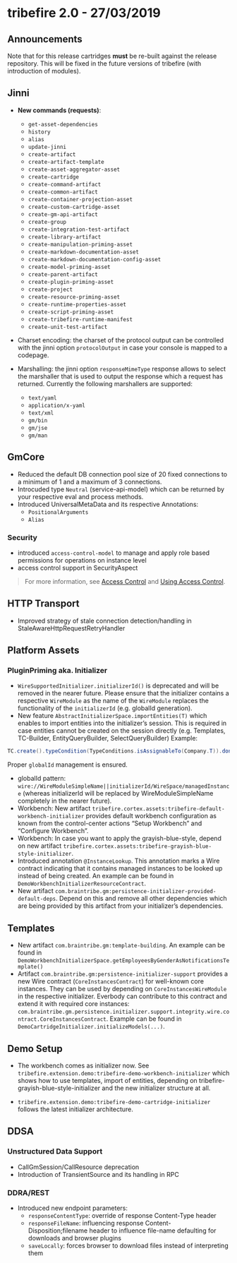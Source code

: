 # tribefire 2.0 - 27/03/2019

## Announcements

Note that for this release cartridges **must** be re-built against the release repository.
This will be fixed in the future versions of tribefire (with introduction of modules).

## Jinni

* __New commands (requests)__:
  * `get-asset-dependencies`
  * `history`
  * `alias`
  * `update-jinni`
  * `create-artifact`
  * `create-artifact-template`
  * `create-asset-aggregator-asset`
  * `create-cartridge`
  * `create-command-artifact`
  * `create-common-artifact`
  * `create-container-projection-asset`
  * `create-custom-cartridge-asset`
  * `create-gm-api-artifact`
  * `create-group`
  * `create-integration-test-artifact`
  * `create-library-artifact`
  * `create-manipulation-priming-asset`
  * `create-markdown-documentation-asset`
  * `create-markdown-documentation-config-asset`
  * `create-model-priming-asset`
  * `create-parent-artifact`
  * `create-plugin-priming-asset`
  * `create-project`
  * `create-resource-priming-asset`
  * `create-runtime-properties-asset`
  * `create-script-priming-asset`
  * `create-tribefire-runtime-manifest`
  * `create-unit-test-artifact`

* Charset encoding: the charset of the protocol output can be controlled with the jinni option `protocolOutput` in case your console is mapped to a codepage.
* Marshalling: the jinni option `responseMimeType` response allows to select the marshaller that is used to output the response which a request has returned. Currently the following marshallers are supported:
  * `text/yaml`
  * `application/x-yaml`
  * `text/xml`
  * `gm/bin`
  * `gm/jse`
  * `gm/man`

## GmCore

* Reduced the default DB connection pool size of 20 fixed connections to a minimum of 1 and a maximum of 3 connections.
* Introcuded type `Neutral` (service-api-model) which can be returned by your respective eval and process methods.
* Introduced UniversalMetaData and its respective Annotations:
  * `PositionalArguments`
  * `Alias`

### Security

* introduced `access-control-model` to manage and apply role based permissions for operations on instance level
* access control support in SecurityAspect

> For more information, see [Access Control](asset://tribefire.cortex.documentation:concepts-doc/features/access_control.md) and [Using Access Control](asset://tribefire.cortex.documentation:tutorials-doc/control-center/using_access_control.md).

## HTTP Transport

* Improved strategy of stale connection detection/handling in StaleAwareHttpRequestRetryHandler

## Platform Assets

### PluginPriming aka. Initializer

* `WireSupportedInitializer.initializerId()` is deprecated and will be removed in the nearer future. Please ensure that the initializer contains a respective `WireModule` as the name of the `WireModule` replaces the functionality of the `initializerId` (e.g. globalId generation).
* New feature `AbstractInitializerSpace.importEntities(T)` which enables to import entities into the initializer’s session. This is required in case entities cannot be created on the session directly (e.g. Templates, TC-Builder, EntityQueryBuilder, SelectQueryBuilder)
Example:

```java
TC.create().typeCondition(TypeConditions.isAssignableTo(Company.T)).done()
```

Proper `globalId` management is ensured.

* globalId pattern: `wire://WireModuleSimpleName||initializerId/WireSpace/managedInstance` (whereas initializerId will be replaced by WireModuleSimpleName completely in the nearer future).
* Workbench: New artifact `tribefire.cortex.assets:tribefire-default-workbench-initializer` provides default workbench configuration as known from the control-center actions “Setup Workbench” and “Configure Workbench”.
* Workbench: In case you want to apply the grayish-blue-style, depend on new artifact `tribefire.cortex.assets:tribefire-grayish-blue-style-initializer`.
* Introduced annotation `@InstanceLookup`. This annotation marks a Wire contract indicating that it contains managed instances to be looked up instead of being created. An example can be found in `DemoWorkbenchInitializerResourceContract`.
* New artifact `com.braintribe.gm:persistence-initializer-provided-default-deps`. Depend on this and remove all other dependencies which are being provided by this artifact from your initializer’s dependencies.

## Templates

* New artifact `com.braintribe.gm:template-building`. An example can be found in `DemoWorkbenchInitializerSpace.getEmployeesByGenderAsNotificationsTemplate()`
* Artifact `com.braintribe.gm:persistence-initializer-support` provides a new Wire contract (`CoreInstancesContract`) for well-known core instances. They can be used by depending on `CoreInstancesWireModule` in the respective initializer.
Everbody can contribute to this contract and extend it with required core instances: `com.braintribe.gm.persistence.initializer.support.integrity.wire.contract.CoreInstancesContract`. Example can be found in `DemoCartridgeInitializer.initializeModels(...)`.

## Demo Setup

* The workbench comes as initializer now. See `tribefire.extension.demo:tribefire-demo-workbench-initializer` which shows how to use templates, import of entities, depending on tribefire-grayish-blue-style-initializer and the new initializer structure at all.

* `tribefire.extension.demo:tribefire-demo-cartridge-initializer` follows the latest initializer architecture.

## DDSA

### Unstructured Data Support

* CallGmSession/CallResource deprecation
* Introduction of TransientSource and its handling in RPC

### DDRA/REST

* Introduced new endpoint parameters:
  * `responseContentType`: override of response Content-Type header
  * `responseFileName`: influencing response Content-Disposition;filename header to influence file-name defaulting for downloads and browser plugins
  * `saveLocally`: forces browser to download files instead of interpreting them
